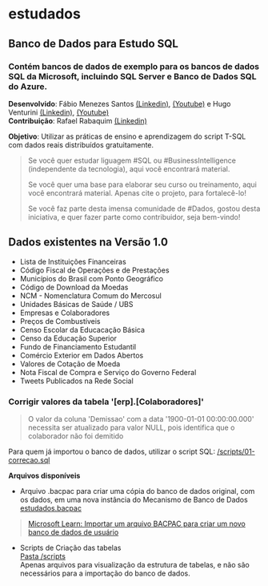 # estudados  
## Banco de Dados para Estudo SQL 
### Contém bancos de dados de exemplo para os bancos de dados SQL da Microsoft, incluindo SQL Server e Banco de Dados SQL do Azure.

**Desenvolvido**: Fábio Menezes Santos [(Linkedin)](https://www.linkedin.com/in/fabioms), [(Youtube)](https://www.youtube.com/@fabioms) e Hugo Venturini [(Linkedin)](https://www.linkedin.com/in/hugoventurini-excel-and-powerbi), [(Youtube)](https://www.youtube.com/@HugoVenturini)  
**Contribuição**: Rafael Rabaquim [(Linkedin)](https://www.linkedin.com/in/rafael-rabaquim)

**Objetivo**: Utilizar as práticas de ensino e aprendizagem do script T-SQL com dados reais distribuídos gratuitamente. 


> Se você quer estudar liguagem #SQL ou #BusinessIntelligence (independente da tecnologia), aqui você encontrará material.  
>
> Se você quer uma base para elaborar seu curso ou treinamento, aqui você encontrará material. Apenas cite o projeto, para fortalecê-lo!  
>
> Se você faz parte desta imensa comunidade de #Dados, gostou desta iniciativa, e quer fazer parte como contribuidor, seja bem-vindo!  


## **Dados existentes na Versão 1.0**
- Lista de Instituições Financeiras
- Código Fiscal de Operações e de Prestações
- Municípios do Brasil com Ponto Geográfico
- Código de Download da Moedas
- NCM - Nomenclatura Comum do Mercosul
- Unidades Básicas de Saúde / UBS
- Empresas e Colaboradores
- Preços de Combustíveis
- Censo Escolar da Educacação Básica
- Censo da Educação Superior
- Fundo de Financiamento Estudantil
- Comércio Exterior em Dados Abertos
- Valores de Cotação de Moeda
- Nota Fiscal de Compra e Serviço do Governo Federal
- Tweets Publicados na Rede Social

### Corrigir valores da tabela '[erp].[Colaboradores]' 
> O valor da coluna 'Demissao' com a data '1900-01-01 00:00:00.000' 
> necessita ser atualizado para valor NULL, pois
> identifica que o colaborador não foi demitido 

Para quem já importou o banco de dados, utilizar o script SQL: [/scripts/01-correcao.sql](/scripts/01-correcao.sql)  

**Arquivos disponíveis**
- Arquivo .bacpac para criar uma cópia do banco de dados original, com os dados, em uma nova instância do Mecanismo de Banco de Dados  
[estudados.bacpac](/estudados.bacpac)  
> [Microsoft Learn: Importar um arquivo BACPAC para criar um novo banco de dados de usuário](https://learn.microsoft.com/pt-br/sql/relational-databases/data-tier-applications/import-a-bacpac-file-to-create-a-new-user-database?view=sql-server-ver16&WT.mc_id=DP-MVP-5004844)

- Scripts de Criação das tabelas  
[Pasta /scripts](/scripts)  
Apenas arquivos para visualização da estrutura de tabelas, e não são necessários para a importação do banco de dados. 
